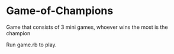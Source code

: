 # Game-of-Champions
Game that consists of 3 mini games, whoever wins the most is the champion

Run game.rb to play.
